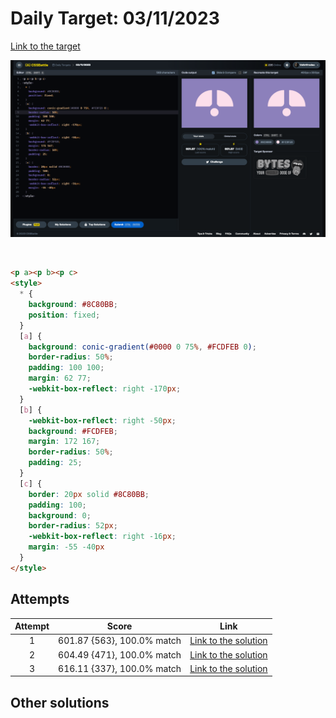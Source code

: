 # Daily Target: 03/11/2023

[Link to the target](https://cssbattle.dev/play/Wu3QnyC0Fh2okPAZRzjq)

![img](../images/target-solution/daily-target_2023-11-03.png)

<br>

```html
<p a><p b><p c>
<style>
  * {
    background: #8C80BB;
    position: fixed;
  }
  [a] {
    background: conic-gradient(#0000 0 75%, #FCDFEB 0);
    border-radius: 50%;
    padding: 100 100;
    margin: 62 77;
    -webkit-box-reflect: right -170px;
  }
  [b] {
    -webkit-box-reflect: right -50px;
    background: #FCDFEB;
    margin: 172 167;
    border-radius: 50%;
    padding: 25;
  }
  [c] {
    border: 20px solid #8C80BB;
    padding: 100;
    background: 0;
    border-radius: 52px;
    -webkit-box-reflect: right -16px;
    margin: -55 -40px
  }
</style>
```

## Attempts
| Attempt | Score | Link |
|:-:|:-:|:-:|
| 1 | 601.87 {563}, 100.0% match | [Link to the solution](../html/daily-target_2023-11-03_attempt-01.html) |
| 2 | 604.49 {471}, 100.0% match | [Link to the solution](../html/daily-target_2023-11-03_attempt-02.html) |
| 3 | 616.11 {337}, 100.0% match | [Link to the solution](../html/daily-target_2023-11-03_attempt-03.html) |


## Other solutions
